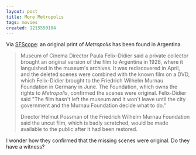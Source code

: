 ```yaml
---
layout: post
title: More Metropolis
tags: movies
created: 1215550104
---
```

Via [SFScope](http://sfscope.com/2008/07/missing-third-of-metropolis-re.html):  an original print of *Metropolis* has been found in Argentina. 

> Museum of Cinema Director Paula Felix-Didier said a private collector brought an original version of the film to Argentina in 1928, where it languished in the museum's archives. It was rediscovered in April,<!--break--> and the deleted scenes were combined with the known film on a DVD, which Felix-Didier brought to the Friedrich Wilhelm Murnau Foundation in Germany in June. The Foundation, which owns the rights to *Metropolis*, confirmed the scenes were original. Felix-Didier said "The film hasn't left the museum and it won't leave until the city government and the Murnau Foundation decide what to do."
>
> Director Helmut Possman of the Friedrich Wilhelm Murnau Foundation said the uncut film, which is badly scratched, would be made available to the public after it had been restored.

I wonder how they confirmed that the missing scenes were original.  Do they have a witness?

